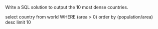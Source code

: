 Write a SQL solution to output the 10 most dense countries.

select country
from world
WHERE (area > 0)
order by (population/area)
desc
limit 10